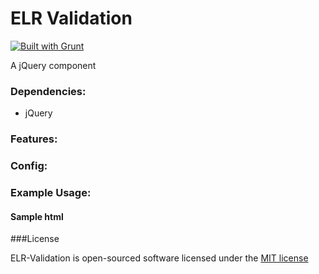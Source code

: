 # ELR Validation

[![Built with Grunt](https://cdn.gruntjs.com/builtwith.png)](http://gruntjs.com/)

A jQuery component

### Dependencies:

+ jQuery

### Features:

### Config:

### Example Usage:

#### Sample html

###License

ELR-Validation is open-sourced software licensed under the [MIT license](http://opensource.org/licenses/MIT)